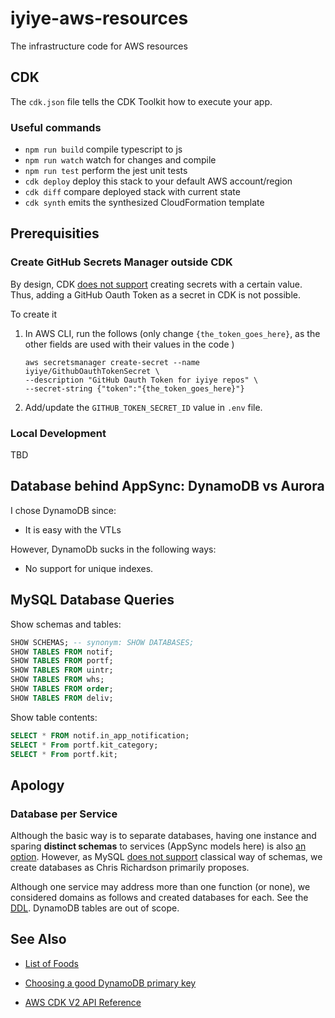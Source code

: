 # iyiye-aws-resources

The infrastructure code for AWS resources

## CDK

The `cdk.json` file tells the CDK Toolkit how to execute your app.

### Useful commands

- `npm run build` compile typescript to js
- `npm run watch` watch for changes and compile
- `npm run test` perform the jest unit tests
- `cdk deploy` deploy this stack to your default AWS account/region
- `cdk diff` compare deployed stack with current state
- `cdk synth` emits the synthesized CloudFormation template

## Prerequisities

### Create GitHub Secrets Manager outside CDK

By design, CDK [does not support](https://github.com/aws/aws-cdk/issues/5810#issuecomment-672736662) creating secrets with a certain value. Thus, adding a GitHub Oauth Token as a secret in CDK is not possible.

To create it

1. In AWS CLI, run the follows (only change `{the_token_goes_here}`, as the other fields are used with their values in the code )

   ```
   aws secretsmanager create-secret --name iyiye/GithubOauthTokenSecret \
   --description "GitHub Oauth Token for iyiye repos" \
   --secret-string {"token":"{the_token_goes_here}"}
   ```

2. Add/update the `GITHUB_TOKEN_SECRET_ID` value in `.env` file.

### Local Development

TBD

## Database behind AppSync: DynamoDB vs Aurora

I chose DynamoDB since:

- It is easy with the VTLs

However, DynamoDb sucks in the following ways:

- No support for unique indexes.

## MySQL Database Queries

Show schemas and tables:

```sql
SHOW SCHEMAS; -- synonym: SHOW DATABASES;
SHOW TABLES FROM notif;
SHOW TABLES FROM portf;
SHOW TABLES FROM uintr;
SHOW TABLES FROM whs;
SHOW TABLES FROM order;
SHOW TABLES FROM deliv;
```

Show table contents:

```sql
SELECT * FROM notif.in_app_notification;
SELECT * From portf.kit_category;
SELECT * From portf.kit;
```

## Apology

### Database per Service

Although the basic way is to separate databases, having one instance and sparing **distinct schemas** to services (AppSync models here) is also [an option](https://microservices.io/patterns/data/database-per-service.html). However, as MySQL [does not support](https://stackoverflow.com/a/11618350/4636715) classical way of schemas, we create databases as Chris Richardson primarily proposes.

Although one service may address more than one function (or none), we considered domains as follows and created databases for each. See the [DDL](bootstrap/prod-iyiye-rds-cluster.ddl.sql). DynamoDB tables are out of scope.

## See Also

- [List of Foods](https://en.wikipedia.org/wiki/Lists_of_foods)

- [Choosing a good DynamoDB primary key](https://aws.amazon.com/premiumsupport/knowledge-center/primary-key-dynamodb-table/)

- [AWS CDK V2 API Reference](https://docs.aws.amazon.com/cdk/api/v2/docs/aws-construct-library.html)

